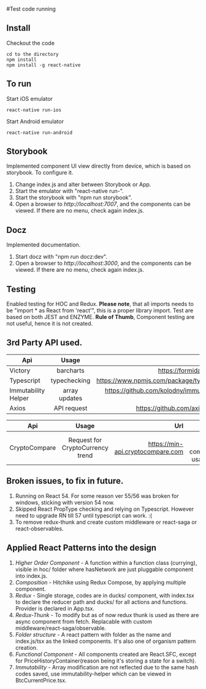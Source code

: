 #Test code running

## Install
Checkout the code
```
cd to the directory
npm install
npm install -g react-native
```

## To run
Start iOS emulator
```
react-native run-ios
```

Start Android emulator
```
react-native run-android
```

## Storybook
Implemented component UI view directly from device, which is based on storybook. To configure it.
1. Change index.js and alter between Storybook or App.
2. Start the emulator with "react-native run-<platform>".
3. Start the storybook with "npm run storybook".
4. Open a browser to *http://localhost:7007*, and the components can be viewed. If there are no menu, check again index.js.

## Docz
Implemented documentation.
1. Start docz with "npm run docz:dev".
2. Open a browser to *http://localhost:3000*, and the components can be viewed. If there are no menu, check again index.js.

## Testing
Enabled testing for HOC and Redux. **Please note**, that all imports needs to be "import * as React from 'react'", this is a proper library import.
Test are based on both JEST and ENZYME. **Rule of Thumb**, Component testing are not useful, hence it is not created.

## 3rd Party API used.

| Api        | Usage           | Url  | License  |
| ------------- |:-------------:| -----:| -----:|
| Victory      | barcharts | https://formidable.com | MIT |
| Typescript      | typechecking      |   https://www.npmjs.com/package/typescript |   Apache |
| Immutability Helper | array updates      |    https://github.com/kolodny/immutability-helper |    MIT |
| Axios | API request      |    https://github.com/axios/axios |    Free |

| Api        | Usage           | Url  | Usage  |
| ------------- |:-------------:| -----:| -----:|
| CryptoCompare      | Request for CryptoCurrency trend | https://min-api.cryptocompare.com | Free for non-commercial usage only |

## Broken issues, to fix in future.
1. Running on React 54. For some reason ver 55/56 was broken for windows, sticking with version 54 now.
2. Skipped React PropType checking and relying on Typescript. However need to upgrade RN till 57 until typescript can work. :(
3. To remove redux-thunk and create custom middleware or react-saga or react-observables.

## Applied React Patterns into the design
1. *Higher Order Component* - A function within a function class (currying), visible in hoc/ folder where hasNetwork are just pluggable component into index.js.
2. *Composition* - Hitchike using Redux Compose, by applying multiple component.
3. *Redux* - Single storage, codes are in ducks/ component, with index.tsx to declare the reducer path and ducks/ for all actions and functions. Provider is declared in App.tsx.
4. *Redux-Thunk* - To modify but as of now redux thunk is used as there are async component from fetch. Replacable with custom middleware/react-saga/observable.
5. *Folder structure* - A react pattern with folder as the name and index.js/tsx as the linked components. It's also one of organism pattern creation.
6. *Functional Component* - All components created are React.SFC, except for PriceHistoryContainer(reason being it's storing a state for a switch).
7. *Immutability* - Array modification are not reflected due to the same hash codes saved, use immutability-helper which can be viewed in BtcCurrentPrice.tsx.
